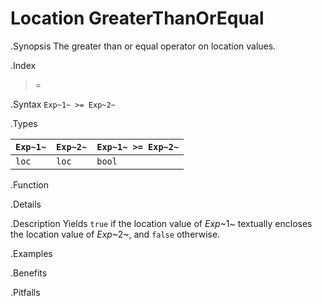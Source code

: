 # Location GreaterThanOrEqual

.Synopsis
The greater than or equal operator on location values.

.Index
>=

.Syntax
`Exp~1~ >= Exp~2~`

.Types


| `Exp~1~` | `Exp~2~` | `Exp~1~ >= Exp~2~`  |
| --- | --- | --- |
| `loc`     |  `loc`    | `bool`                |


.Function

.Details

.Description
Yields `true` if the location value of _Exp_~1~ textually encloses
the location value of _Exp_~2~, and `false` otherwise.

.Examples

.Benefits

.Pitfalls

